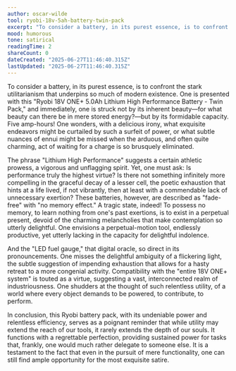 ```yaml
---
author: oscar-wilde
tool: ryobi-18v-5ah-battery-twin-pack
excerpt: "To consider a battery, in its purest essence, is to confront the stark utilitarianism that underpins so much of modern existence."
mood: humorous
tone: satirical
readingTime: 2
shareCount: 0
dateCreated: "2025-06-27T11:46:40.315Z"
lastUpdated: "2025-06-27T11:46:40.315Z"
---
```


To consider a battery, in its purest essence, is to confront the stark utilitarianism that underpins so much of modern existence. One is presented with this "Ryobi 18V ONE+ 5.0Ah Lithium High Performance Battery - Twin Pack," and immediately, one is struck not by its inherent beauty—for what beauty can there be in mere stored energy?—but by its formidable capacity. Five amp-hours! One wonders, with a delicious irony, what exquisite endeavors might be curtailed by such a surfeit of power, or what subtle nuances of ennui might be missed when the arduous, and often quite charming, act of waiting for a charge is so brusquely eliminated.

The phrase "Lithium High Performance" suggests a certain athletic prowess, a vigorous and unflagging spirit. Yet, one must ask: Is performance truly the highest virtue? Is there not something infinitely more compelling in the graceful decay of a lesser cell, the poetic exhaustion that hints at a life lived, if not vibrantly, then at least with a commendable lack of unnecessary exertion? These batteries, however, are described as "fade-free" with "no memory effect." A tragic state, indeed! To possess no memory, to learn nothing from one's past exertions, is to exist in a perpetual present, devoid of the charming melancholies that make contemplation so utterly delightful. One envisions a perpetual-motion tool, endlessly productive, yet utterly lacking in the capacity for delightful indolence.

And the "LED fuel gauge," that digital oracle, so direct in its pronouncements. One misses the delightful ambiguity of a flickering light, the subtle suggestion of impending exhaustion that allows for a hasty retreat to a more congenial activity. Compatibility with the "entire 18V ONE+ system" is touted as a virtue, suggesting a vast, interconnected realm of industriousness. One shudders at the thought of such relentless utility, of a world where every object demands to be powered, to contribute, to perform.

In conclusion, this Ryobi battery pack, with its undeniable power and relentless efficiency, serves as a poignant reminder that while utility may extend the reach of our tools, it rarely extends the depth of our souls. It functions with a regrettable perfection, providing sustained power for tasks that, frankly, one would much rather delegate to someone else. It is a testament to the fact that even in the pursuit of mere functionality, one can still find ample opportunity for the most exquisite satire.

